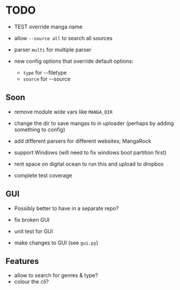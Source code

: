 # TODO

- TEST override manga name

- allow `--source all` to search all sources
- parser `multi` for multiple parser

- new config options that override default options:
    - `type` for --filetype
    - `source` for --source

## Soon

- remove module wide vars like `MANGA_DIR`
- change the dir to save mangas to in uploader (perhaps by adding something to config)

- add different parsers for different websites; MangaRock

- support Windows (will need to fix windows boot partition first)

- rent space on digital ocean to run this and upload to dropbox

- complete test coverage

## GUI

- Possibly better to have in a separate repo?

- fix broken GUI
- unit test for GUI
- make changes to GUI (see `gui.py`)

## Features

- allow to search for genres & type?
- colour the cli?
